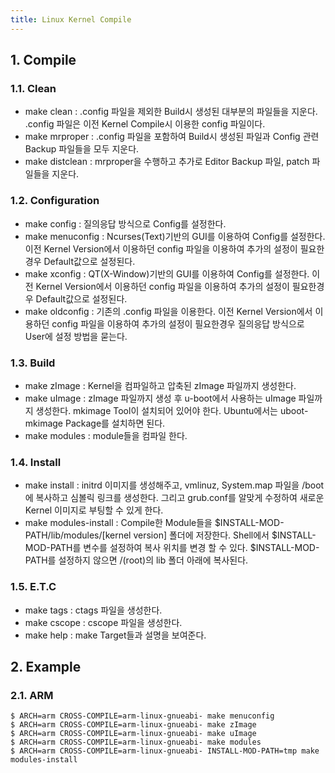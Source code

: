```yaml
---
title: Linux Kernel Compile
---
```


## 1. Compile

### 1.1. Clean

* make clean : .config 파일을 제외한 Build시 생성된 대부분의 파일들을 지운다. .config 파일은 이전 Kernel Compile시 이용한 config 파일이다.
* make mrproper : .config 파일을 포함하여 Build시 생성된 파일과 Config 관련 Backup 파일들을 모두 지운다.
* make distclean : mrproper을 수행하고 추가로 Editor Backup 파일, patch 파일들을 지운다.

### 1.2. Configuration

* make config : 질의응답 방식으로 Config를 설정한다.
* make menuconfig : Ncurses(Text)기반의 GUI를 이용하여 Config를 설정한다. 이전 Kernel Version에서 이용하던 config 파일을 이용하여 추가의 설정이 필요한경우 Default값으로 설정된다.
* make xconfig : QT(X-Window)기반의 GUI를 이용하여 Config를 설정한다. 이전 Kernel Version에서 이용하던 config 파일을 이용하여 추가의 설정이 필요한경우 Default값으로 설정된다.
* make oldconfig : 기존의 .config 파일을 이용한다. 이전 Kernel Version에서 이용하던 config 파일을 이용하여 추가의 설정이 필요한경우 질의응답 방식으로 User에 설정 방법을 묻는다.

### 1.3. Build

* make zImage : Kernel을 컴파일하고 압축된 zImage 파일까지 생성한다.
* make uImage : zImage 파일까지 생성 후 u-boot에서 사용하는 uImage 파일까지 생성한다. mkimage Tool이 설치되어 있어야 한다. Ubuntu에서는 uboot-mkimage Package를 설치하면 된다.
* make modules : module들을 컴파일 한다.

### 1.4. Install

* make install : initrd 이미지를 생성해주고, vmlinuz, System.map 파일을 /boot에 복사하고 심볼릭 링크를 생성한다. 그리고 grub.conf를 알맞게 수정하여 새로운 Kernel 이미지로 부팅할 수 있게 한다.
* make modules-install : Compile한 Module들을 $INSTALL-MOD-PATH/lib/modules/[kernel version] 폴더에 저장한다. Shell에서 $INSTALL-MOD-PATH를 변수를 설정하여 복사 위치를 변경 할 수 있다. $INSTALL-MOD-PATH를 설정하지 않으면 /(root)의 lib 폴더 아래에 복사된다.

### 1.5. E.T.C

* make tags : ctags 파일을 생성한다.
* make cscope : cscope 파일을 생성한다.
* make help : make Target들과 설명을 보여준다.

## 2. Example

### 2.1. ARM

```shell
$ ARCH=arm CROSS-COMPILE=arm-linux-gnueabi- make menuconfig
$ ARCH=arm CROSS-COMPILE=arm-linux-gnueabi- make zImage
$ ARCH=arm CROSS-COMPILE=arm-linux-gnueabi- make uImage
$ ARCH=arm CROSS-COMPILE=arm-linux-gnueabi- make modules
$ ARCH=arm CROSS-COMPILE=arm-linux-gnueabi- INSTALL-MOD-PATH=tmp make modules-install
```
